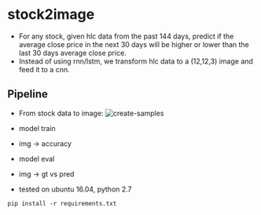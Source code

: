 # stock2image

* For any stock, given hlc data from the past 144 days, predict if the average close price in the next 30 days will be
higher or lower than the last 30 days average close price. 
* Instead of using rnn/lstm, we transform hlc data to a (12,12,3) image and feed it to a cnn.

## Pipeline
* From stock data to image:
![create-samples](./res/create-samples.gif)
* model train
* img -> accuracy
* model eval
* img -> gt vs pred

* tested on ubuntu 16.04, python 2.7
```
pip install -r requirements.txt
```
